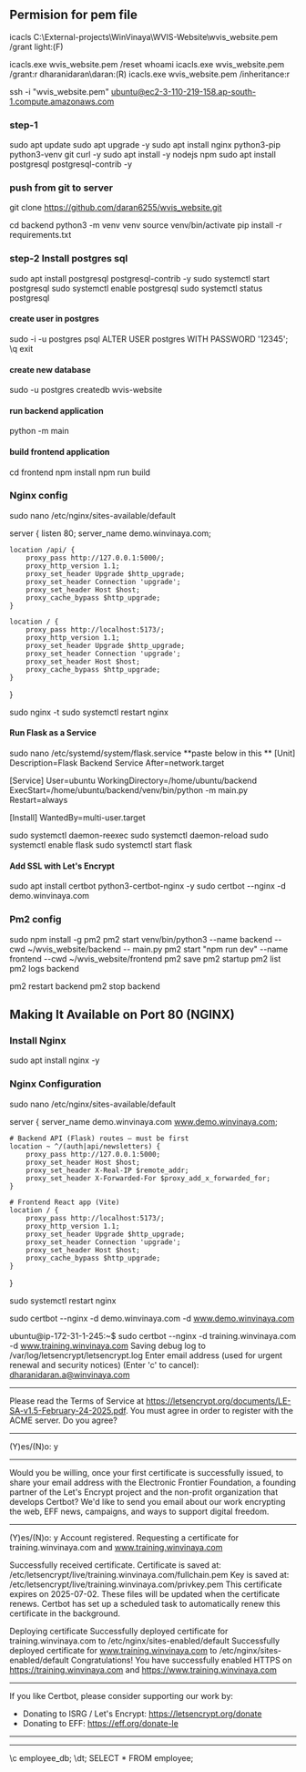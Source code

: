 ## Permision for pem file
icacls C:\External-projects\WinVinaya\WVIS-Website\wvis_website.pem /grant light:(F)

icacls.exe wvis_website.pem  /reset
whoami
icacls.exe wvis_website.pem  /grant:r dharanidaran\daran:(R)
icacls.exe wvis_website.pem  /inheritance:r

ssh -i "wvis_website.pem" ubuntu@ec2-3-110-219-158.ap-south-1.compute.amazonaws.com
### step-1
sudo apt update
sudo apt upgrade -y
sudo apt install nginx python3-pip python3-venv git curl -y
sudo apt install -y nodejs npm
sudo apt install postgresql postgresql-contrib -y

### push from git to server
git clone https://github.com/daran6255/wvis_website.git

cd backend
python3 -m venv venv
source venv/bin/activate
pip install -r requirements.txt

### step-2 Install postgres sql
sudo apt install postgresql postgresql-contrib -y
sudo systemctl start postgresql
sudo systemctl enable postgresql
sudo systemctl status postgresql

#### create user in postgres
sudo -i -u postgres
psql
ALTER USER postgres WITH PASSWORD '12345';
\q
exit

#### create new database 
sudo -u postgres createdb wvis-website

#### run backend application
python -m main

#### build frontend application
cd frontend
npm install
npm run build

### Nginx config
sudo nano /etc/nginx/sites-available/default

server {
    listen 80;
    server_name demo.winvinaya.com;

    location /api/ {
        proxy_pass http://127.0.0.1:5000/;
        proxy_http_version 1.1;
        proxy_set_header Upgrade $http_upgrade;
        proxy_set_header Connection 'upgrade';
        proxy_set_header Host $host;
        proxy_cache_bypass $http_upgrade;
    }

    location / {
        proxy_pass http://localhost:5173/;
        proxy_http_version 1.1;
        proxy_set_header Upgrade $http_upgrade;
        proxy_set_header Connection 'upgrade';
        proxy_set_header Host $host;
        proxy_cache_bypass $http_upgrade;
    }
}


sudo nginx -t
sudo systemctl restart nginx


#### Run Flask as a Service
sudo nano /etc/systemd/system/flask.service
**paste below in this **
[Unit]
Description=Flask Backend Service
After=network.target

[Service]
User=ubuntu
WorkingDirectory=/home/ubuntu/backend
ExecStart=/home/ubuntu/backend/venv/bin/python -m main.py
Restart=always

[Install]
WantedBy=multi-user.target

sudo systemctl daemon-reexec
sudo systemctl daemon-reload
sudo systemctl enable flask
sudo systemctl start flask

#### Add SSL with Let's Encrypt
sudo apt install certbot python3-certbot-nginx -y
sudo certbot --nginx -d demo.winvinaya.com


### Pm2 config
sudo npm install -g pm2
pm2 start venv/bin/python3 --name backend --cwd ~/wvis_website/backend -- main.py
pm2 start "npm run dev" --name frontend --cwd ~/wvis_website/frontend
pm2 save
pm2 startup
pm2 list
pm2 logs backend

pm2 restart backend
pm2 stop backend 


## Making It Available on Port 80 (NGINX)

### Install Nginx
sudo apt install nginx -y

### Nginx Configuration
sudo nano /etc/nginx/sites-available/default

server {
    server_name demo.winvinaya.com www.demo.winvinaya.com;

    # Backend API (Flask) routes — must be first
    location ~ ^/(auth|api/newsletters) {
        proxy_pass http://127.0.0.1:5000;
        proxy_set_header Host $host;
        proxy_set_header X-Real-IP $remote_addr;
        proxy_set_header X-Forwarded-For $proxy_add_x_forwarded_for;
    }

    # Frontend React app (Vite)
    location / {
        proxy_pass http://localhost:5173/;
        proxy_http_version 1.1;
        proxy_set_header Upgrade $http_upgrade;
        proxy_set_header Connection 'upgrade';
        proxy_set_header Host $host;
        proxy_cache_bypass $http_upgrade;
    }

}


sudo systemctl restart nginx

sudo certbot --nginx -d demo.winvinaya.com -d www.demo.winvinaya.com

ubuntu@ip-172-31-1-245:~$ sudo certbot --nginx -d training.winvinaya.com -d www.training.winvinaya.com
Saving debug log to /var/log/letsencrypt/letsencrypt.log
Enter email address (used for urgent renewal and security notices)
 (Enter 'c' to cancel): dharanidaran.a@winvinaya.com

- - - - - - - - - - - - - - - - - - - - - - - - - - - - - - - - - - - - - - - -
Please read the Terms of Service at
https://letsencrypt.org/documents/LE-SA-v1.5-February-24-2025.pdf. You must
agree in order to register with the ACME server. Do you agree?
- - - - - - - - - - - - - - - - - - - - - - - - - - - - - - - - - - - - - - - -
(Y)es/(N)o: y

- - - - - - - - - - - - - - - - - - - - - - - - - - - - - - - - - - - - - - - -
Would you be willing, once your first certificate is successfully issued, to
share your email address with the Electronic Frontier Foundation, a founding
partner of the Let's Encrypt project and the non-profit organization that
develops Certbot? We'd like to send you email about our work encrypting the web,
EFF news, campaigns, and ways to support digital freedom.
- - - - - - - - - - - - - - - - - - - - - - - - - - - - - - - - - - - - - - - -
(Y)es/(N)o: y
Account registered.
Requesting a certificate for training.winvinaya.com and www.training.winvinaya.com

Successfully received certificate.
Certificate is saved at: /etc/letsencrypt/live/training.winvinaya.com/fullchain.pem
Key is saved at:         /etc/letsencrypt/live/training.winvinaya.com/privkey.pem
This certificate expires on 2025-07-02.
These files will be updated when the certificate renews.
Certbot has set up a scheduled task to automatically renew this certificate in the background.

Deploying certificate
Successfully deployed certificate for training.winvinaya.com to /etc/nginx/sites-enabled/default
Successfully deployed certificate for www.training.winvinaya.com to /etc/nginx/sites-enabled/default
Congratulations! You have successfully enabled HTTPS on https://training.winvinaya.com and https://www.training.winvinaya.com

- - - - - - - - - - - - - - - - - - - - - - - - - - - - - - - - - - - - - - - -
If you like Certbot, please consider supporting our work by:
 * Donating to ISRG / Let's Encrypt:   https://letsencrypt.org/donate
 * Donating to EFF:                    https://eff.org/donate-le
- - - - - - - - - - - - - - - - - - - - - - - - - - - - - - - - - - - - - - - -

-------------------------------
\c employee_db;
\dt;
SELECT * FROM employee;
